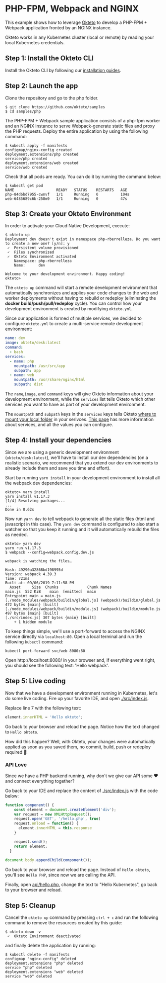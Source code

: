 # PHP-FPM, Webpack and NGINX

This example shows how to leverage [Okteto](https://github.com/okteto/okteto) to develop a PHP-FPM + Webpack application fronted by an NGINX instance.

Okteto works in any Kubernetes cluster (local or remote) by reading your local Kubernetes credentials.

## Step 1: Install the Okteto CLI

Install the Okteto CLI by following our [installation guides](https://github.com/okteto/okteto/blob/master/docs/installation.md).


## Step 2: Launch the app

Clone the repository and go to the php folder.

```console
$ git clone https://github.com/okteto/samples
$ cd samples/php
```

The PHP-FPM + Webpack sample application consists of a php-fpm worker and an NGINX instance to serve Webpack-generate static files and proxy the PHP requests. 
Deploy the entire application by using the following command:

```console
$ kubectl apply -f manifests
configmap/nginx-config created
deployment.extensions/php created
service/php created
deployment.extensions/web created
service/web created
```

Check that all pods are ready. You can do it by running the command below:
```
$ kubectl get pod                                                                                      
NAME                   READY   STATUS    RESTARTS   AGE
php-84d6bd7955-cwnvf   1/1     Running   0          104s
web-6485689c6b-258m9   1/1     Running   0          47s
```

## Step 3: Create your Okteto Environment

In order to activate your Cloud Native Development, execute:

```console
$ okteto up
Deployment dev doesn't exist in namespace php-rberrelleza. Do you want to create a new one? [y/n]: y
 ✓  Persistent volume provisioned
 ✓  Files synchronized
 ✓  Okteto Environment activated
    Namespace: php-rberrelleza
    Name:      dev

Welcome to your development environment. Happy coding!
okteto>
```

The `okteto up` command will start a remote development environment that automatically synchronizes and applies your code changes to the web and worker deployments without having to rebuild or redeploy (eliminating the **docker build/push/pull/redeploy** cycle). You can control how your development environment is created by modifying `okteto.yml`.

Since our application is formed of multiple services, we decided to configure `okteto.yml` to create a multi-service remote development environment:

```yaml
name: dev
image: okteto/desk:latest
command:
  - bash
services:
  - name: php
    mountpath: /usr/src/app
    subpath: app
  - name: web
    mountpath: /usr/share/nginx/html
    subpath: dist
```

The `name`,`image`, and `command` keys will give Okteto information about your development environment, while the `services` list tells Okteto which other services you want to have as part of your development environment.

The `mountpath` and `subpath` keys in the `services` keys tells Okteto [where to mount your local folder](https://okteto.com/docs/reference/manifest/index.html#mountpath-string-optional) in your serivces.  [This page](https://okteto.com/docs/reference/manifest/index.html#services-object-optional) has more information about services, and all the values you can configure.

## Step 4: Install your dependencies

Since we are using a generic development environment (`okteto/desk:latest`), we'll have to install our dev dependencies (on a realistic scenario, we recommend that you extend our dev environments to already include them and save you time and effort).

Start by running `yarn install` in your development environment to install all the webpack dev dependencies:

```console
okteto> yarn install
yarn install v1.17.3
[1/4] Resolving packages...
...
Done in 0.62s
```

Now run `yarn dev` to tell webpack to generate all the static files (html and javascript in this case). The `yarn dev` command is configured to also start a watcher so that you keep it running and it will automatically rebuild the files as needed. 

```console
okteto> yarn dev
yarn run v1.17.3
$ webpack --config=webpack.config.dev.js

webpack is watching the files…

Hash: 49290a32868bd198995d
Version: webpack 4.39.3
Time: 721ms
Built at: 09/06/2019 7:11:58 PM
  Asset     Size  Chunks             Chunk Names
main.js  552 KiB    main  [emitted]  main
Entrypoint main = main.js
[./node_modules/webpack/buildin/global.js] (webpack)/buildin/global.js 472 bytes {main} [built]
[./node_modules/webpack/buildin/module.js] (webpack)/buildin/module.js 497 bytes {main} [built]
[./src/index.js] 307 bytes {main} [built]
    + 1 hidden module
```

To keep things simple, we'll use a port-forward to access the NGINX service directly via `localhost:80`. Open a local terminal and run the following `kubectl` command:

```console
kubectl port-forward svc/web 8080:80
```

Open http://localhost:8080/ in your browser and, if everything went right, you should see the following text: 'Hello webpack'.

## Step 5: Live coding

Now that we have a development environment running in Kubernetes, let's do some live coding. Fire up your favorite IDE, and open [./src/index.js](src/index.js). 

Replace line 7 with the following text:
```javascript
element.innerHTML = 'Hello okteto';
```
Go back to your browser and reload the page. Notice how the text changed to `Hello okteto`.

How did this happen? Well, with Okteto, your changes were automatically applied as soon as you saved them, no commit, build, push or redeploy required 💪!  

### API Love

Since we have a PHP backend running, why don't we give our API some ❤️ and connect everything together?

Go back to your IDE and replace the content of [./src/index.js](src/index.js) with the code below:

```javascript
function component() {  
    const element = document.createElement('div');
    var request = new XMLHttpRequest();
    request.open('GET', '/hello.php', true)
    request.onload = function() {
      element.innerHTML = this.response
    }

    request.send();
    return element;
  }
  
document.body.appendChild(component());
```

Go back to your browser and reload the page. Instead of `Hello okteto`, you'll see `Hello PHP`, since now we are calling the API.

Finally, open [api/hello.php](api/hello.php), change the text to "Hello Kubernetes", go back to your browser and reload. 

## Step 5: Cleanup

Cancel the `okteto up` command by pressing `ctrl + c` and run the following command to remove the resources created by this guide: 

```console
$ okteto down -v
 ✓  Okteto Environment deactivated

```
 and finally delete the application by running:

```console
$ kubectl delete -f manifests
configmap "nginx-config" deleted
deployment.extensions "php" deleted
service "php" deleted
deployment.extensions "web" deleted
service "web" deleted
```
